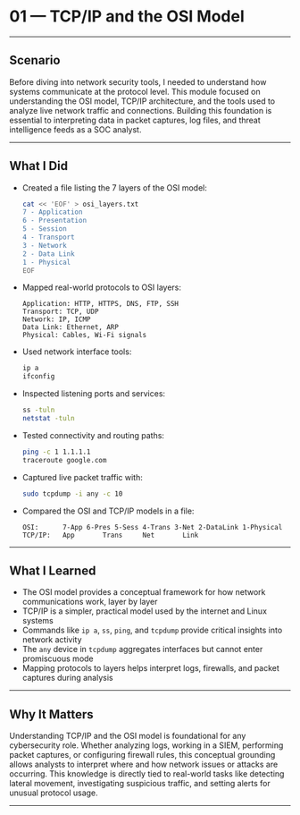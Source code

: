 # 01 — TCP/IP and the OSI Model

---

## Scenario

Before diving into network security tools, I needed to understand how systems communicate at the protocol level. This module focused on understanding the OSI model, TCP/IP architecture, and the tools used to analyze live network traffic and connections. Building this foundation is essential to interpreting data in packet captures, log files, and threat intelligence feeds as a SOC analyst.

---

## What I Did

- Created a file listing the 7 layers of the OSI model:
  ```bash
  cat << 'EOF' > osi_layers.txt
  7 - Application
  6 - Presentation
  5 - Session
  4 - Transport
  3 - Network
  2 - Data Link
  1 - Physical
  EOF
  ```
- Mapped real-world protocols to OSI layers:
  ```
  Application: HTTP, HTTPS, DNS, FTP, SSH
  Transport: TCP, UDP
  Network: IP, ICMP
  Data Link: Ethernet, ARP
  Physical: Cables, Wi-Fi signals
  ```
- Used network interface tools:
  ```bash
  ip a
  ifconfig
  ```
- Inspected listening ports and services:
  ```bash
  ss -tuln
  netstat -tuln
  ```
- Tested connectivity and routing paths:
  ```bash
  ping -c 1 1.1.1.1
  traceroute google.com
  ```
- Captured live packet traffic with:
  ```bash
  sudo tcpdump -i any -c 10
  ```
- Compared the OSI and TCP/IP models in a file:
  ```
  OSI:      7-App 6-Pres 5-Sess 4-Trans 3-Net 2-DataLink 1-Physical
  TCP/IP:   App       Trans     Net       Link
  ```

---

## What I Learned

- The OSI model provides a conceptual framework for how network communications work, layer by layer
- TCP/IP is a simpler, practical model used by the internet and Linux systems
- Commands like `ip a`, `ss`, `ping`, and `tcpdump` provide critical insights into network activity
- The `any` device in `tcpdump` aggregates interfaces but cannot enter promiscuous mode
- Mapping protocols to layers helps interpret logs, firewalls, and packet captures during analysis

---

## Why It Matters

Understanding TCP/IP and the OSI model is foundational for any cybersecurity role. Whether analyzing logs, working in a SIEM, performing packet captures, or configuring firewall rules, this conceptual grounding allows analysts to interpret where and how network issues or attacks are occurring. This knowledge is directly tied to real-world tasks like detecting lateral movement, investigating suspicious traffic, and setting alerts for unusual protocol usage.

---


